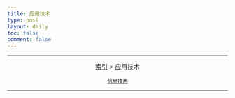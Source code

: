 ```yaml
---
title: 应用技术
type: post
layout: daily
toc: false
comment: false
---
```

---
<span><center>[索引](/gknows/index) > 应用技术</center></span>

<small><center>[信息技术](/gknows/信息技术)</center></small>

---

